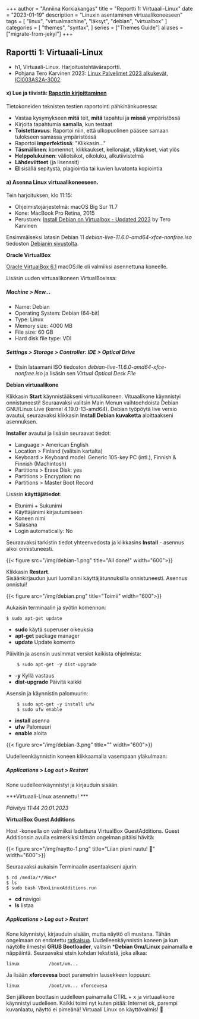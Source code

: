 +++
author = "Anniina Korkiakangas"
title = "Reportti 1: Virtuaali-Linux"
date = "2023-01-19"
description = "Linuxin asentaminen virtuaalikoneeseen"
tags = [
    "linux",
    "virtualmachine",
    "läksyt",
    "debian",
    "virtualbox"
]
categories = [
    "themes",
    "syntax",
]
series = ["Themes Guide"]
aliases = ["migrate-from-jekyl"]
+++

## **Raportti 1: Virtuaali-Linux**
- h1, Virtuaali-Linux. Harjoitustehtäväraportti.
- Pohjana Tero Karvinen 2023: [Linux Palvelimet 2023 alkukevät, ICI003AS2A-3002](https://terokarvinen.com/2023/linux-palvelimet-2023-alkukevat/).

#### **x) Lue ja tiivistä: [Raportin kirjoittaminen](https://terokarvinen.com/2006/raportin-kirjoittaminen-4/)**

Tietokoneiden teknisten testien raportointi pähkinänkuoressa:
- Vastaa kysymykseen **mitä** teit, **mitä** tapahtui ja **missä** ympäristössä 
- Kirjoita tapahtumia **samalla**, kun testaat
- **Toistettavuus**: Raportoi niin, että ulkopuolinen pääsee samaan tulokseen samassa ympäristössä
- Raportoi **imperfektissä**: "Klikkasin..." 
- **Täsmällinen**: komennot, klikkaukset, kellonajat, yllätykset, viat ylös
- **Helppolukuinen**: väliotsikot, oikoluku, alkutiivistelmä 
- **Lähdeviitteet** (ja lisenssit)
- **EI** sisällä sepitystä, plagiointia tai kuvien luvatonta kopiointia

#### **a) Asenna Linux virtuaalikoneeseen.** 

Tein harjoituksen, klo 11:15:
- Ohjelmistojärjestelmä: macOS Big Sur 11.7
- Kone: MacBook Pro Retina, 2015
- Perustuen: [Install Debian on Virtualbox - Updated 2023](https://terokarvinen.com/2021/install-debian-on-virtualbox/) by Tero Karvinen

Ensimmäiseksi latasin Debian 11 *debian-live-11.6.0-amd64-xfce-nonfree.iso* tiedoston [Debianin sivustolta](https://cdimage.debian.org/images/unofficial/non-free/images-including-firmware/current-live/amd64/iso-hybrid/).

**Oracle VirtualBox**

[Oracle VirtualBox 6.1](https://www.virtualbox.org/wiki/Downloads) macOS:lle oli valmiiksi asennettuna koneelle. 

Lisäsin uuden virtuaalikoneen VirtualBoxissa: 
        
##### **Machine > New...**

- Name: Debian
- Operating System: Debian (64-bit)
- Type: Linux
- Memory size: 4000 MB
- File size: 60 GB
- Hard disk file type: VDI

##### **Settings > Storage > Controller: IDE > Optical Drive** 
- Etsin lataamani ISO tiedoston *debian-live-11.6.0-amd64-xfce-nonfree.iso* ja lisäsin sen *Virtual Optical Desk File*

**Debian virtuaalikone**

Klikkasin **Start** käynnistääkseni virtuaalikoneen.
Vituaalikone käynnistyi onnistuneesti! Seuraavaksi valitsin Main Menun vaihtoehdoista Debian GNU/Linux Live (kernel 4.19.0-13-amd64). Debian työpöytä live versio avautui, seuraavaksi klikkasin **Install Debian kuvaketta** aloittaakseni asennuksen. 

**Installer** avautui ja lisäsin seuraavat tiedot:
- Language > American English
- Location > Finland (valitsin kartalta)
- Keyboard > Keyboard model: Generic 105-key PC (intl.), Finnish & Finnish (Machintosh)
- Partitions > Erase Disk: yes
- Partitions > Encryption: no
- Partitions > Master Boot Record

Lisäsin **käyttäjätiedot**:
- Etunimi + Sukunimi
- Käyttäjänimi kirjautumiseen
- Koneen nimi 
- Salasana
- Login automatically: No

Seuraavaksi tarkistin tiedot yhteenvedosta ja klikkasins **Install** - asennus alkoi onnistuneesti. 

{{< figure src="/img/debian-1.png" title="All done!" width="600">}}

Klikkasin **Restart**.  
Sisäänkirjaudun juuri luomillani käyttäjätunnuksilla onnistuneesti. Asennus onnistui!

{{< figure src="/img/debian.png" title="Toimii" width="600">}}

Aukaisin terminaalin ja syötin komennon:

    $ sudo apt-get update


- **sudo** käytä superuser oikeuksia
- **apt-get** package manager
- **update** Update komento

Päivitin ja asensin uusimmat versiot kaikista ohjelmista:

        $ sudo apt-get -y dist-upgrade

- **-y** Kyllä vastaus
- **dist-upgrade** Päivitä kaikki 

Asensin ja käynnistin palomuurin:

        $ sudo apt-get -y install ufw
        $ sudo ufw enable

- **install** asenna
- **ufw** Palomuuri
- **enable** aloita

{{< figure src="/img/debian-3.png" title="" width="600">}}

Uudelleenkäynnistin koneen klikkaamalla vasempaan yläkulmaan:
##### **Applications > Log out > Restart** 

Kone uudelleenkäynnistyi ja kirjauduin sisään. 


***Virtuaali-Linux asennettu! *** 

*Päivitys 11:44 20.01.2023*

**VirtualBox Guest Additions**

Host -koneella on valmiiksi ladattuna VirtualBox GuestAdditions. Guest Additionsin avulla esimerkiksi tämän ongelman pitäisi hävitä:

{{< figure src="/img/naytto-1.png" title="Liian pieni ruutu! 👀" width="600">}}

Seuraavaksi aukaisin Terminaalin asentaakseni ajurin.

    $ cd /media/*/VBox*
    $ ls
    $ sudo bash VBoxLinuxAdditions.run

- **cd** navigoi
- **ls** listaa 

##### **Applications > Log out > Restart**

Kone käynnistyi, kirjauduin sisään, mutta näyttö oli mustana. Tähän ongelmaan on endotettu [ratkaisua](https://terokarvinen.com/2021/install-debian-on-virtualbox/). Uudelleenkäynnistin koneen ja kun näytölle ilmestyi **GRUB Bootloader**, valitsin ***Debian Gnu/Linux** painamalla **e** näppäintä. Seuraavaksi etsin kohdan tekstistä, joka alkaa:

    linux           /boot/vm... 

Ja lisään **xforcevesa** boot parametrin lausekkeen loppuun:

    linux           /boot/vm... xforcevesa 

Sen jälkeen boottasin uudelleen painamalla CTRL + x ja virtuaalikone käynnistyi uudelleen. Kaikki toimi nyt kuten pitää: Internet ok, parempi kuvanlaatu, näyttö ei pimeänä! Virtuaali Linux on käyttövalmis! 🎉









